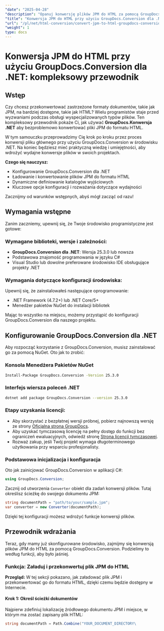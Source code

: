 ```yaml
---
"date": "2025-04-28"
"description": "Opanuj konwersję plików JPM do HTML za pomocą GroupDocs.Conversion dla .NET dzięki temu szczegółowemu przewodnikowi. Poznaj konfigurację, implementację i optymalizację wydajności."
"title": "Konwersja JPM do HTML przy użyciu GroupDocs.Conversion dla .NET&#58; Kompleksowy przewodnik"
"url": "/pl/net/html-conversion/convert-jpm-to-html-groupdocs-conversion-dotnet/"
"weight": 1
type: docs
---
```

# Konwersja JPM do HTML przy użyciu GroupDocs.Conversion dla .NET: kompleksowy przewodnik

## Wstęp

Czy chcesz przekonwertować zastrzeżone formaty dokumentów, takie jak JPM, na bardziej dostępne, takie jak HTML? Wielu programistów staje przed wyzwaniami podczas obsługi wyspecjalizowanych typów plików. Ten kompleksowy przewodnik pokaże Ci, jak używać **GroupDocs.Konwersja .NET** aby bezproblemowo konwertować pliki JPM do formatu HTML.

W tym samouczku przeprowadzimy Cię krok po kroku przez proces konwersji pliku głównego przy użyciu GroupDocs.Conversion w środowisku .NET. Na koniec będziesz mieć praktyczną wiedzę i umiejętności, aby wdrożyć wydajne konwersje plików w swoich projektach. 

**Czego się nauczysz:**
- Konfigurowanie GroupDocs.Conversion dla .NET
- Ładowanie i konwertowanie plików JPM do formatu HTML
- Dynamiczne definiowanie katalogów wyjściowych
- Kluczowe opcje konfiguracji i rozważania dotyczące wydajności

Zacznijmy od warunków wstępnych, abyś mógł zacząć od razu!

## Wymagania wstępne

Zanim zaczniemy, upewnij się, że Twoje środowisko programistyczne jest gotowe:

### Wymagane biblioteki, wersje i zależności:
- **GroupDocs.Conversion dla .NET**: Wersja 25.3.0 lub nowsza
- Podstawowa znajomość programowania w języku C#
- Visual Studio lub dowolne preferowane środowisko IDE obsługujące projekty .NET

### Wymagania dotyczące konfiguracji środowiska:
Upewnij się, że zainstalowałeś następujące oprogramowanie:
- .NET Framework (4.7.2+) lub .NET Core/5+
- Menedżer pakietów NuGet do instalacji bibliotek

Mając to wszystko na miejscu, możemy przystąpić do konfiguracji GroupDocs.Conversion dla naszego projektu.

## Konfigurowanie GroupDocs.Conversion dla .NET

Aby rozpocząć korzystanie z GroupDocs.Conversion, musisz zainstalować go za pomocą NuGet. Oto jak to zrobić:

### **Konsola Menedżera Pakietów NuGet**
```bash
Install-Package GroupDocs.Conversion -Version 25.3.0
```

### **Interfejs wiersza poleceń .NET**
```bash
dotnet add package GroupDocs.Conversion --version 25.3.0
```

### Etapy uzyskania licencji:
- Aby skorzystać z bezpłatnej wersji próbnej, pobierz najnowszą wersję ze strony [Oficjalna strona GroupDocs](https://releases.groupdocs.com/conversion/net/).
- Aby uzyskać tymczasową licencję na pełny dostęp do funkcji bez ograniczeń ewaluacyjnych, odwiedź stronę [Strona licencji tymczasowej](https://purchase.groupdocs.com/temporary-license/).
- Rozważ zakup, jeśli Twój projekt wymaga długoterminowego użytkowania przy wsparciu profesjonalisty.

### Podstawowa inicjalizacja i konfiguracja
Oto jak zainicjować GroupDocs.Conversion w aplikacji C#:

```csharp
using GroupDocs.Conversion;
```

Zacznij od utworzenia `Converter` obiekt dla zadań konwersji plików. Tutaj określisz ścieżkę do swojego dokumentu JPM:

```csharp
string documentPath = "path/to/your/sample.jpm";
var converter = new Converter(documentPath);
```

Dzięki tej konfiguracji możesz wdrożyć funkcje konwersji plików.

## Przewodnik wdrażania

Teraz, gdy mamy już skonfigurowane środowisko, zajmijmy się konwersją plików JPM do HTML za pomocą GroupDocs.Conversion. Podzielimy to według funkcji, aby było jaśniej.

### Funkcja: Załaduj i przekonwertuj plik JPM do HTML

**Przegląd:**
W tej sekcji pokazano, jak załadować plik JPM i przekonwertować go do formatu HTML, dzięki czemu będzie dostępny w Internecie.

#### Krok 1: Określ ścieżki dokumentów
Najpierw zdefiniuj lokalizację źródłowego dokumentu JPM i miejsce, w którym ma zostać zapisany plik HTML:

```csharp
string documentPath = Path.Combine("YOUR_DOCUMENT_DIRECTORY\
